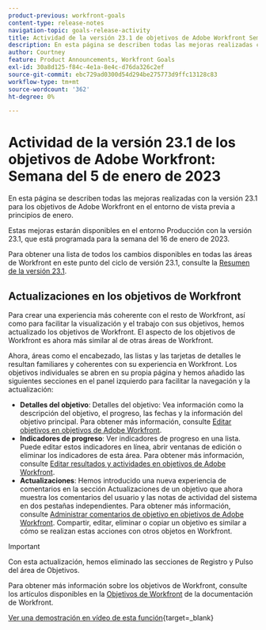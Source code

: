 ```yaml
---
product-previous: workfront-goals
content-type: release-notes
navigation-topic: goals-release-activity
title: Actividad de la versión 23.1 de objetivos de Adobe Workfront Semana del 5 de diciembre de 2023
description: En esta página se describen todas las mejoras realizadas con la versión 23.1 para los objetivos de Adobe Workfront en el entorno de vista previa. Estas mejoras estarán disponibles en el entorno de producción en la semana del 16 de enero de 2023.
author: Courtney
feature: Product Announcements, Workfront Goals
exl-id: 30a8d125-f84c-4e1a-8e4c-d76da326c2ef
source-git-commit: ebc729ad0300d54d294be275773d9ffc13128c83
workflow-type: tm+mt
source-wordcount: '362'
ht-degree: 0%

---
```


# Actividad de la versión 23.1 de los objetivos de Adobe Workfront: Semana del 5 de enero de 2023

En esta página se describen todas las mejoras realizadas con la versión 23.1 para los objetivos de Adobe Workfront en el entorno de vista previa a principios de enero.

Estas mejoras estarán disponibles en el entorno Producción con la versión 23.1, que está programada para la semana del 16 de enero de 2023.

<!-- For a list of all changes available for Workfront Goals at this point in the 21.2 release cycle, see [Adobe Workfront Goals with the 21.2 release](../../../../product-announcements/product-releases/goals-release-activity/goals-21.2-release/goals-release-21-2.md). -->

Para obtener una lista de todos los cambios disponibles en todas las áreas de Workfront en este punto del ciclo de versión 23.1, consulte la [Resumen de la versión 23.1](/help/quicksilver/product-announcements/product-releases/23.1-release-activity/23-1-release-overview.md).

## Actualizaciones en los objetivos de Workfront

Para crear una experiencia más coherente con el resto de Workfront, así como para facilitar la visualización y el trabajo con sus objetivos, hemos actualizado los objetivos de Workfront. El aspecto de los objetivos de Workfront es ahora más similar al de otras áreas de Workfront.

Ahora, áreas como el encabezado, las listas y las tarjetas de detalles le resultan familiares y coherentes con su experiencia en Workfront.
Los objetivos individuales se abren en su propia página y hemos añadido las siguientes secciones en el panel izquierdo para facilitar la navegación y la actualización:

* **Detalles del objetivo**: Detalles del objetivo: Vea información como la descripción del objetivo, el progreso, las fechas y la información del objetivo principal. Para obtener más información, consulte [Editar objetivos en objetivos de Adobe Workfront](/help/quicksilver/workfront-goals/goal-management/edit-goals.md).
* **Indicadores de progreso**: Ver indicadores de progreso en una lista. Puede editar estos indicadores en línea, abrir ventanas de edición o eliminar los indicadores de esta área. Para obtener más información, consulte [Editar resultados y actividades en objetivos de Adobe Workfront](/help/quicksilver/workfront-goals/results-and-activities/edit-results-and-activities.md).
* **Actualizaciones**: Hemos introducido una nueva experiencia de comentarios en la sección Actualizaciones de un objetivo que ahora muestra los comentarios del usuario y las notas de actividad del sistema en dos pestañas independientes. Para obtener más información, consulte [Administrar comentarios de objetivo en objetivos de Adobe Workfront](/help/quicksilver/workfront-goals/goal-management/manage-goal-comments.md).
Compartir, editar, eliminar o copiar un objetivo es similar a cómo se realizan estas acciones con otros objetos en Workfront.

>[!IMPORTANT]
>
>Con esta actualización, hemos eliminado las secciones de Registro y Pulso del área de Objetivos.

Para obtener más información sobre los objetivos de Workfront, consulte los artículos disponibles en la [Objetivos de Workfront](/help/quicksilver/workfront-goals/workfront-goals.md) de la documentación de Workfront.

[Ver una demostración en vídeo de esta función](https://video.tv.adobe.com/v/3413327/){target=_blank}